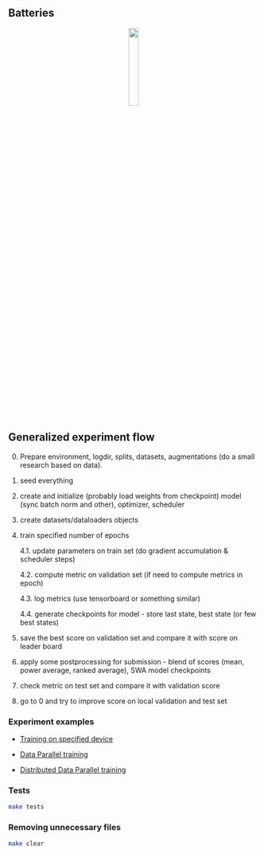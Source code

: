 

## Batteries

<p align="center">
    <img src="https://image.flaticon.com/icons/svg/3103/3103476.svg" height="20%" width="20%">
</p>

## Generalized experiment flow

0. Prepare environment, logdir, splits, datasets, augmentations (do a small research based on data).

1. seed everything

2. create and initialize (probably load weights from checkpoint) model (sync batch norm and other), optimizer, scheduler

3. create datasets/dataloaders objects

4. train specified number of epochs

    4.1. update parameters on train set (do gradient accumulation & scheduler steps)

    4.2. compute metric on validation set (if need to compute metrics in epoch)

    4.3. log metrics (use tensorboard or something similar)

    4.4. generate checkpoints for model - store last state, best state (or few best states)

5. save the best score on validation set and compare it with score on leader board

6. apply some postprocessing for submission - blend of scores (mean, power average, ranked average), SWA model checkpoints

7. check metric on test set and compare it with validation score

8. go to 0 and try to improve score on local validation and test set


### Experiment examples

- [Training on specified device](examples/device)

- [Data Parallel training](examples/dp)

- [Distributed Data Parallel training](examples/ddp)

### Tests

```bash
make tests
```

### Removing unnecessary files

```bash
make clear
```